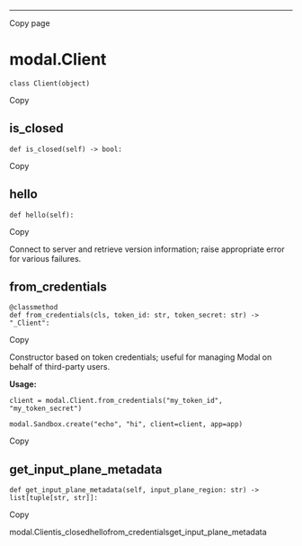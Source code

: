 * * *

Copy page

# modal.Client

    class Client(object)

Copy

## is_closed

    def is_closed(self) -> bool:

Copy

## hello

    def hello(self):

Copy

Connect to server and retrieve version information; raise appropriate error
for various failures.

## from_credentials

    @classmethod
    def from_credentials(cls, token_id: str, token_secret: str) -> "_Client":

Copy

Constructor based on token credentials; useful for managing Modal on behalf of
third-party users.

**Usage:**

    client = modal.Client.from_credentials("my_token_id", "my_token_secret")

    modal.Sandbox.create("echo", "hi", client=client, app=app)

Copy

## get_input_plane_metadata

    def get_input_plane_metadata(self, input_plane_region: str) -> list[tuple[str, str]]:

Copy

modal.Clientis_closedhellofrom_credentialsget_input_plane_metadata
